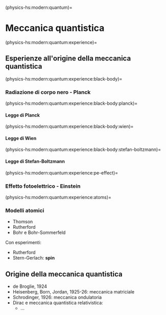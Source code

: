 (physics-hs:modern:quantum)=
# Meccanica quantistica

(physics-hs:modern:quantum:experience)=
## Esperienze all'origine della meccanica quantistica

(physics-hs:modern:quantum:experience:black-body)=
### Radiazione di corpo nero - Planck

(physics-hs:modern:quantum:experience:black-body:planck)=
#### Legge di Planck

(physics-hs:modern:quantum:experience:black-body:wien)=
#### Legge di Wien

(physics-hs:modern:quantum:experience:black-body:stefan-boltzmann)=
#### Legge di Stefan-Boltzmann


(physics-hs:modern:quantum:experience:pe-effect)=
### Effetto fotoelettrico - Einstein

(physics-hs:modern:quantum:experience:atoms)=
### Modelli atomici
- Thomson
- Rutherford
- Bohr e Bohr-Sommerfeld

Con esperimenti:
- Rutherford
- Stern-Gerlach: **spin**

## Origine della meccanica quantistica
- de Broglie, 1924
- Heisenberg, Born, Jordan, 1925-26: meccanica matriciale
- Schrodinger, 1926: meccanica ondulatoria
- Dirac e meccanica quantistica relativistica:
  - ...
